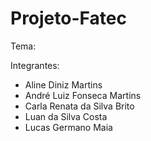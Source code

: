 # Projeto-Fatec

Tema:

Integrantes:
<ul>
    <li>Aline Diniz Martins</li>
    <li>André Luiz Fonseca Martins</li>
    <li>Carla Renata da Silva Brito</li>
    <li>Luan da Silva Costa</li>
    <li>Lucas Germano Maia</li>
</ul>